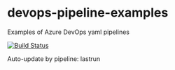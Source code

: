 # devops-pipeline-examples
Examples of Azure DevOps yaml pipelines

[![Build Status](https://dev.azure.com/godatadriven/pipeline-examples/_apis/build/status%2Fabij.devops-pipeline-examples?branchName=main)](https://dev.azure.com/godatadriven/pipeline-examples/_build/latest?definitionId=49&branchName=main)

Auto-update by pipeline: lastrun